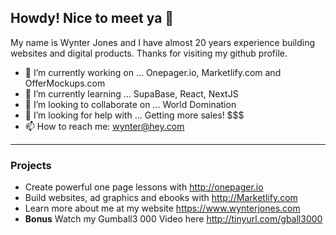 ## Howdy! Nice to meet ya 👋

My name is Wynter Jones and I have almost 20 years experience building websites and digital products. Thanks for visiting my github profile.

- 🔭 I’m currently working on ... Onepager.io, Marketlify.com and OfferMockups.com
- 🌱 I’m currently learning ... SupaBase, React, NextJS
- 👯 I’m looking to collaborate on ... World Domination
- 🤔 I’m looking for help with ... Getting more sales! $$$
- 📫 How to reach me: wynter@hey.com

-----

### Projects

- Create powerful one page lessons with http://onepager.io 
- Build websites, ad graphics and ebooks with http://Marketlify.com
- Learn more about me at my website https://www.wynterjones.com
- **Bonus** Watch my Gumball3 000 Video here  http://tinyurl.com/gball3000

